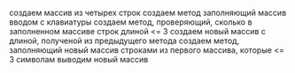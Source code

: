 создаем массив из четырех строк
создаем метод заполняющий массив вводом с клавиатуры
создаем метод, проверяющий, сколько в заполненном массиве строк длиной <= 3
создаем новый массив с длиной, полученой из предыдущего метода
создаем метод, заполняющий новый массив строками из первого массива, которые <= 3 символам
выводим новый массив